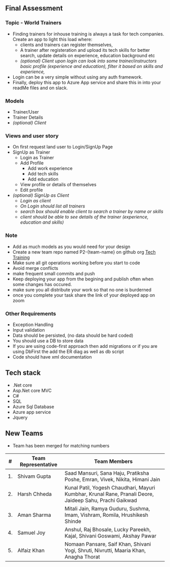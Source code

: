 ## Final Assessment
### Topic - World Trainers
- Finding trainers for inhouse training is always a task for tech companies. Create an app to light this load where:
  - clients and trainers can register themselves,
  - A trainer after registeration and upload its tech skills for better search, update details on experience, education background etc 
  - *(optional) Client upon login can look into some trainer/instructors basic profile (experience and education), filter it based on skills and experience,*
- Login can be a very simple without using any auth framework.
- Finally, deploy this app to Azure App service and share this in into your readMe files and on slack.

### Models
- Trainer/User
- Trainer Details
- *(optional) Client*

### Views and user story
- On first request land user to Login/SignUp Page
- SignUp as Trainer
  - Login as Trainer
  - Add Profile 
    - Add work experience
    - Add tech skills
    - Add education
  - View profile or details of themselves
  - Edit profile
- *(optional) SignUp as Client*
  - *Login as client* 
  - *On Login should list all trainers*
  - *search box should enable client to search a trainer by name or skills*
  - *client should be able to see details of the trainer (experience, education and skills)*

### Note 
- Add as much models as you would need for your design 
- Create a new team repo named P2-{team-name} on github org [Tech Training](https://github.com/Tech-Training-2021)
- Make sure all git operations working before you start to code
- Avoid merge conflicts
- make frequent small commits and push
- Keep deploying your app from the begining and publish often when some changes has occured.
- make sure you all distribute your work so that no one is burderned
- once you complete your task share the link of your deployed app on zoom

### Other Requirements 
- Exception Handling 
- Input validation
- Data should be persisted, (no data should be hard coded) 
- You should use a DB to store data 
- If you are using code-first approach then add migrations or if you are using DbFirst the add the ER diag as well as db script
- Code should have xml documentation

## Tech stack
- .Net core
- Asp.Net core MVC
- C#
- SQL
- Azure Sql Database
- Azure app service
- Jquery

## New Teams
- Team has been merged for matching numbers

|# | Team Representative  | Team Members         |
|--|----------------------|----------------------|
|1.|Shivam Gupta | Saad Mansuri, Sana Haju, Pratiksha Poshe, Emran, Vivek, Nikita, Himani Jain|
|2.|Harsh Chheda|Kunal Patil, Yogesh Chaudhari, Mayuri Kumbhar, Krunal Rane, Pranali Deore, Jaideep Sahu, Prachi Gaikwad|
|3.|Aman Sharma           |Mitali Jain, Ramya Guduru, Sushma, Imam, Vishram, Romila, Hrushikesh Shinde|
|4.|Samuel Joy |Anshul, Raj Bhosale, Lucky Pareekh, Kajal, Shivani Goswami, Akshay Pawar|
|5.|Alfaiz Khan |  Nomaan Pansare, Saif Khan, Shivani Yogi, Shruti, Nivrutti, Maaria Khan, Anagha Thorat|
